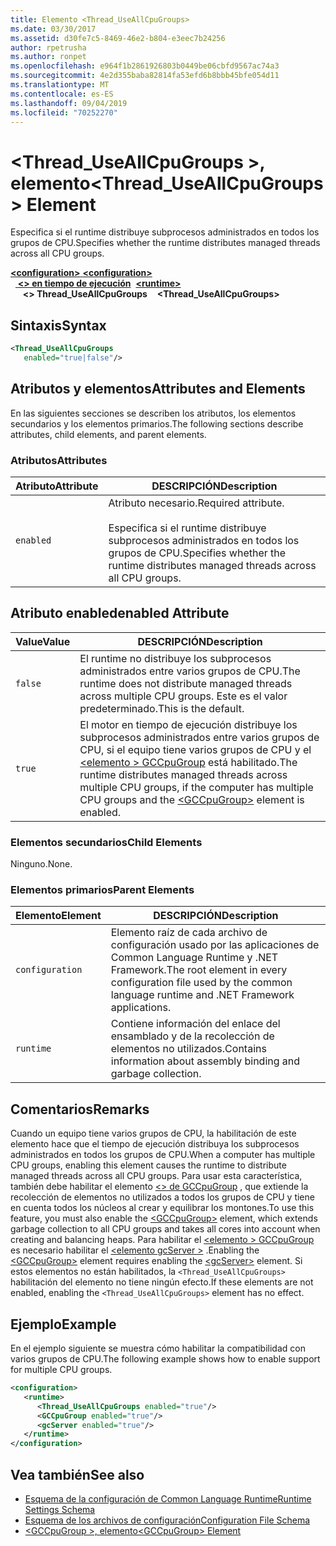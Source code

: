 ```yaml
---
title: Elemento <Thread_UseAllCpuGroups>
ms.date: 03/30/2017
ms.assetid: d30fe7c5-8469-46e2-b804-e3eec7b24256
author: rpetrusha
ms.author: ronpet
ms.openlocfilehash: e964f1b2861926803b0449be06cbfd9567ac74a3
ms.sourcegitcommit: 4e2d355baba82814fa53efd6b8bbb45bfe054d11
ms.translationtype: MT
ms.contentlocale: es-ES
ms.lasthandoff: 09/04/2019
ms.locfileid: "70252270"
---
```

# <a name="thread_useallcpugroups-element"></a><span data-ttu-id="abf0f-102">\<Thread_UseAllCpuGroups >, elemento</span><span class="sxs-lookup"><span data-stu-id="abf0f-102">\<Thread_UseAllCpuGroups> Element</span></span>

<span data-ttu-id="abf0f-103">Especifica si el runtime distribuye subprocesos administrados en todos los grupos de CPU.</span><span class="sxs-lookup"><span data-stu-id="abf0f-103">Specifies whether the runtime distributes managed threads across all CPU groups.</span></span>

<span data-ttu-id="abf0f-104">[ **\<configuration>** ](../configuration-element.md)</span><span class="sxs-lookup"><span data-stu-id="abf0f-104">[**\<configuration>**](../configuration-element.md)</span></span>\
<span data-ttu-id="abf0f-105">&nbsp;&nbsp;[ **\<> en tiempo de ejecución**](runtime-element.md)</span><span class="sxs-lookup"><span data-stu-id="abf0f-105">&nbsp;&nbsp;[**\<runtime>**](runtime-element.md)</span></span>\
<span data-ttu-id="abf0f-106">&nbsp;&nbsp;&nbsp;&nbsp; **\<> Thread_UseAllCpuGroups**</span><span class="sxs-lookup"><span data-stu-id="abf0f-106">&nbsp;&nbsp;&nbsp;&nbsp;**\<Thread_UseAllCpuGroups>**</span></span>  

## <a name="syntax"></a><span data-ttu-id="abf0f-107">Sintaxis</span><span class="sxs-lookup"><span data-stu-id="abf0f-107">Syntax</span></span>

```xml
<Thread_UseAllCpuGroups
   enabled="true|false"/>
```

## <a name="attributes-and-elements"></a><span data-ttu-id="abf0f-108">Atributos y elementos</span><span class="sxs-lookup"><span data-stu-id="abf0f-108">Attributes and Elements</span></span>

<span data-ttu-id="abf0f-109">En las siguientes secciones se describen los atributos, los elementos secundarios y los elementos primarios.</span><span class="sxs-lookup"><span data-stu-id="abf0f-109">The following sections describe attributes, child elements, and parent elements.</span></span>

### <a name="attributes"></a><span data-ttu-id="abf0f-110">Atributos</span><span class="sxs-lookup"><span data-stu-id="abf0f-110">Attributes</span></span>

|<span data-ttu-id="abf0f-111">Atributo</span><span class="sxs-lookup"><span data-stu-id="abf0f-111">Attribute</span></span>|<span data-ttu-id="abf0f-112">DESCRIPCIÓN</span><span class="sxs-lookup"><span data-stu-id="abf0f-112">Description</span></span>|
|---------------|-----------------|
|`enabled`|<span data-ttu-id="abf0f-113">Atributo necesario.</span><span class="sxs-lookup"><span data-stu-id="abf0f-113">Required attribute.</span></span><br /><br /> <span data-ttu-id="abf0f-114">Especifica si el runtime distribuye subprocesos administrados en todos los grupos de CPU.</span><span class="sxs-lookup"><span data-stu-id="abf0f-114">Specifies whether the runtime distributes managed threads across all CPU groups.</span></span>|

## <a name="enabled-attribute"></a><span data-ttu-id="abf0f-115">Atributo enabled</span><span class="sxs-lookup"><span data-stu-id="abf0f-115">enabled Attribute</span></span>

|<span data-ttu-id="abf0f-116">Value</span><span class="sxs-lookup"><span data-stu-id="abf0f-116">Value</span></span>|<span data-ttu-id="abf0f-117">DESCRIPCIÓN</span><span class="sxs-lookup"><span data-stu-id="abf0f-117">Description</span></span>|
|-----------|-----------------|
|`false`|<span data-ttu-id="abf0f-118">El runtime no distribuye los subprocesos administrados entre varios grupos de CPU.</span><span class="sxs-lookup"><span data-stu-id="abf0f-118">The runtime does not distribute managed threads across multiple CPU groups.</span></span> <span data-ttu-id="abf0f-119">Este es el valor predeterminado.</span><span class="sxs-lookup"><span data-stu-id="abf0f-119">This is the default.</span></span>|
|`true`|<span data-ttu-id="abf0f-120">El motor en tiempo de ejecución distribuye los subprocesos administrados entre varios grupos de CPU, si el equipo tiene varios grupos de CPU y el [ \<elemento > GCCpuGroup](gccpugroup-element.md) está habilitado.</span><span class="sxs-lookup"><span data-stu-id="abf0f-120">The runtime distributes managed threads across multiple CPU groups, if the computer has multiple CPU groups and the [\<GCCpuGroup>](gccpugroup-element.md) element is enabled.</span></span>|

### <a name="child-elements"></a><span data-ttu-id="abf0f-121">Elementos secundarios</span><span class="sxs-lookup"><span data-stu-id="abf0f-121">Child Elements</span></span>

<span data-ttu-id="abf0f-122">Ninguno.</span><span class="sxs-lookup"><span data-stu-id="abf0f-122">None.</span></span>

### <a name="parent-elements"></a><span data-ttu-id="abf0f-123">Elementos primarios</span><span class="sxs-lookup"><span data-stu-id="abf0f-123">Parent Elements</span></span>

|<span data-ttu-id="abf0f-124">Elemento</span><span class="sxs-lookup"><span data-stu-id="abf0f-124">Element</span></span>|<span data-ttu-id="abf0f-125">DESCRIPCIÓN</span><span class="sxs-lookup"><span data-stu-id="abf0f-125">Description</span></span>|
|-------------|-----------------|
|`configuration`|<span data-ttu-id="abf0f-126">Elemento raíz de cada archivo de configuración usado por las aplicaciones de Common Language Runtime y .NET Framework.</span><span class="sxs-lookup"><span data-stu-id="abf0f-126">The root element in every configuration file used by the common language runtime and .NET Framework applications.</span></span>|
|`runtime`|<span data-ttu-id="abf0f-127">Contiene información del enlace del ensamblado y de la recolección de elementos no utilizados.</span><span class="sxs-lookup"><span data-stu-id="abf0f-127">Contains information about assembly binding and garbage collection.</span></span>|

## <a name="remarks"></a><span data-ttu-id="abf0f-128">Comentarios</span><span class="sxs-lookup"><span data-stu-id="abf0f-128">Remarks</span></span>

<span data-ttu-id="abf0f-129">Cuando un equipo tiene varios grupos de CPU, la habilitación de este elemento hace que el tiempo de ejecución distribuya los subprocesos administrados en todos los grupos de CPU.</span><span class="sxs-lookup"><span data-stu-id="abf0f-129">When a computer has multiple CPU groups, enabling this element causes the runtime to distribute managed threads across all CPU groups.</span></span> <span data-ttu-id="abf0f-130">Para usar esta característica, también debe habilitar el elemento [ \<> de GCCpuGroup](gccpugroup-element.md) , que extiende la recolección de elementos no utilizados a todos los grupos de CPU y tiene en cuenta todos los núcleos al crear y equilibrar los montones.</span><span class="sxs-lookup"><span data-stu-id="abf0f-130">To use this feature, you must also enable the [\<GCCpuGroup>](gccpugroup-element.md) element, which extends garbage collection to all CPU groups and takes all cores into account when creating and balancing heaps.</span></span> <span data-ttu-id="abf0f-131">Para habilitar el [ \<elemento > GCCpuGroup](gccpugroup-element.md) es necesario habilitar el [ \<elemento gcServer >](gcserver-element.md) .</span><span class="sxs-lookup"><span data-stu-id="abf0f-131">Enabling the [\<GCCpuGroup>](gccpugroup-element.md) element requires enabling the [\<gcServer>](gcserver-element.md) element.</span></span> <span data-ttu-id="abf0f-132">Si estos elementos no están habilitados, la `<Thread_UseAllCpuGroups>` habilitación del elemento no tiene ningún efecto.</span><span class="sxs-lookup"><span data-stu-id="abf0f-132">If these elements are not enabled, enabling the `<Thread_UseAllCpuGroups>` element has no effect.</span></span>

## <a name="example"></a><span data-ttu-id="abf0f-133">Ejemplo</span><span class="sxs-lookup"><span data-stu-id="abf0f-133">Example</span></span>

<span data-ttu-id="abf0f-134">En el ejemplo siguiente se muestra cómo habilitar la compatibilidad con varios grupos de CPU.</span><span class="sxs-lookup"><span data-stu-id="abf0f-134">The following example shows how to enable support for multiple CPU groups.</span></span>

```xml
<configuration>
   <runtime>
      <Thread_UseAllCpuGroups enabled="true"/>
      <GCCpuGroup enabled="true"/>
      <gcServer enabled="true"/>
   </runtime>
</configuration>
```

## <a name="see-also"></a><span data-ttu-id="abf0f-135">Vea también</span><span class="sxs-lookup"><span data-stu-id="abf0f-135">See also</span></span>

- [<span data-ttu-id="abf0f-136">Esquema de la configuración de Common Language Runtime</span><span class="sxs-lookup"><span data-stu-id="abf0f-136">Runtime Settings Schema</span></span>](index.md)
- [<span data-ttu-id="abf0f-137">Esquema de los archivos de configuración</span><span class="sxs-lookup"><span data-stu-id="abf0f-137">Configuration File Schema</span></span>](../index.md)
- [<span data-ttu-id="abf0f-138">\<GCCpuGroup >, elemento</span><span class="sxs-lookup"><span data-stu-id="abf0f-138">\<GCCpuGroup> Element</span></span>](gccpugroup-element.md)
